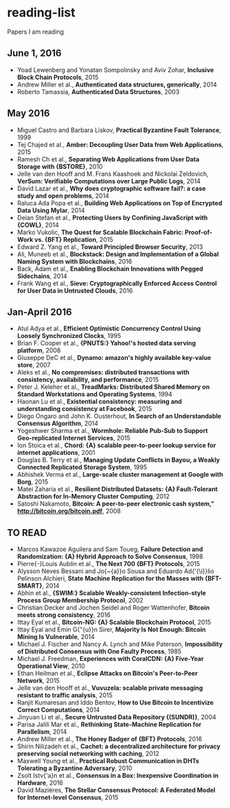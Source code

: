 # reading-list
Papers I am reading


 ## June 1, 2016 

-  Yoad  Lewenberg and               Yonatan Sompolinsky and
               Aviv Zohar, **Inclusive Block Chain Protocols**, 2015
-  Andrew Miller  et al., **Authenticated data structures, generically**, 2014
-  Roberto  Tamassia, **Authenticated Data Structures**, 2003

 ## May 2016 

-  Miguel  Castro and               Barbara Liskov, **Practical Byzantine Fault Tolerance**, 1999
-  Tej Chajed  et al., **Amber: Decoupling User Data from Web Applications**, 2015
-  Ramesh Ch et al., **Separating Web Applications from User Data Storage with {BSTORE}**, 2010
-  Jelle  van den Hooff and               M. Frans Kaashoek and
               Nickolai Zeldovich, **VerSum: Verifiable Computations over Large Public Logs**, 2014
-  David Lazar  et al., **Why does cryptographic software fail?: a case study and open problems**, 2014
-  Raluca Ada Popa  et al., **Building Web Applications on Top of Encrypted Data Using Mylar**, 2014
-  Deian Stefan  et al., **Protecting Users by Confining JavaScript with {COWL}**, 2014
-  Marko  Vukolic, **The Quest for Scalable Blockchain Fabric: Proof-of-Work vs. {BFT}
               Replication**, 2015
-  Edward Z. Yang  et al., **Toward Principled Browser Security**, 2013
-  Ali, Muneeb  et al., **Blockstack: Design and Implementation of a Global Naming System with Blockchains**, 2016
-  Back, Adam  et al., **Enabling Blockchain Innovations with Pegged Sidechains**, 2014
-  Frank Wang  et al., **Sieve: Cryptographically Enforced Access Control for User Data in Untrusted Clouds**, 2016

 ## Jan-April 2016 

-  Atul Adya  et al., **Efficient Optimistic Concurrency Control Using Loosely Synchronized
               Clocks**, 1995
-  Brian F. Cooper  et al., **{PNUTS:} Yahoo!'s hosted data serving platform**, 2008
-  Giuseppe DeC et al., **Dynamo: amazon's highly available key-value store**, 2007
-  Aleks et al., **No compromises: distributed transactions with consistency, availability,
               and performance**, 2015
-  Peter J. Keleher  et al., **TreadMarks: Distributed Shared Memory on Standard Workstations and
               Operating Systems**, 1994
-  Haonan Lu  et al., **Existential consistency: measuring and understanding consistency at
               Facebook**, 2015
-  Diego  Ongaro and               John K. Ousterhout, **In Search of an Understandable Consensus Algorithm**, 2014
-  Yogeshwer Sharma  et al., **Wormhole: Reliable Pub-Sub to Support Geo-replicated Internet Services**, 2015
-  Ion Stoica  et al., **Chord: {A} scalable peer-to-peer lookup service for internet applications**, 2001
-  Douglas B. Terry  et al., **Managing Update Conflicts in Bayou, a Weakly Connected Replicated
               Storage System**, 1995
-  Abhishek Verma  et al., **Large-scale cluster management at Google with Borg**, 2015
-  Matei Zaharia  et al., **Resilient Distributed Datasets: {A} Fault-Tolerant Abstraction for
               In-Memory Cluster Computing**, 2012
-  Satoshi  Nakamoto, **Bitcoin: A peer-to-peer electronic cash system,” http://bitcoin.org/bitcoin.pdf**, 2008

 ## TO READ 

-  Marcos  Kawazoe Aguilera and               Sam Toueg, **Failure Detection and Randomization: {A} Hybrid Approach to Solve
               Consensus**, 1998
-  Pierre{-}Louis Aublin  et al., **The Next 700 {BFT} Protocols**, 2015
-  Alysson  Neves Bessani and               Jo{\~{a}}o Sousa and
               Eduardo Ad{\'{\i}}lio Pelinson Alchieri, **State Machine Replication for the Masses with {BFT-SMART}**, 2014
-  Abhin et al., **{SWIM:} Scalable Weakly-consistent Infection-style Process Group Membership
               Protocol**, 2002
-  Christian  Decker and Jochen Seidel and Roger Wattenhofer, **Bitcoin meets strong consistency**, 2016
-  Ittay Eyal  et al., **Bitcoin-NG: {A} Scalable Blockchain Protocol**, 2015
-  Ittay  Eyal and               Emin G{\"{u}}n Sirer, **Majority Is Not Enough: Bitcoin Mining Is Vulnerable**, 2014
-  Michael  J. Fischer and               Nancy A. Lynch and
               Mike Paterson, **Impossibility of Distributed Consensus with One Faulty Process**, 1985
-  Michael  J. Freedman, **Experiences with CoralCDN: {A} Five-Year Operational View**, 2010
-  Ethan Heilman  et al., **Eclipse Attacks on Bitcoin's Peer-to-Peer Network**, 2015
-  Jelle van den Hooff  et al., **Vuvuzela: scalable private messaging resistant to traffic analysis**, 2015
-  Ranjit  Kumaresan and               Iddo Bentov, **How to Use Bitcoin to Incentivize Correct Computations**, 2014
-  Jinyuan Li  et al., **Secure Untrusted Data Repository {(SUNDR)}**, 2004
-  Parisa Jalili Mar et al., **Rethinking State-Machine Replication for Parallelism**, 2014
-  Andrew Miller  et al., **The Honey Badger of {BFT} Protocols**, 2016
-  Shirin Nilizadeh  et al., **Cachet: a decentralized architecture for privacy preserving social
               networking with caching**, 2012
-  Maxwell Young  et al., **Practical Robust Communication in DHTs Tolerating a Byzantine Adversary**, 2010
-  Zsolt Istv{\'a}n  et al., **Consensus in a Box: Inexpensive Coordination in Hardware**, 2016
-  David  Mazières, **The Stellar Consensus Protocol: A Federated Model for Internet-level Consensus**, 2015
